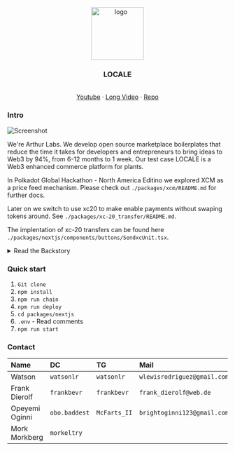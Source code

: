 <div align="center">
<img src="https://i.ibb.co/CMKZrPj/Group-1739.png" alt="logo" width="120" height="120" />
</div>

<h3 align="center">LOCALE</h3>
  <p align="center">
  <br />
    <a href="https://drive.google.com/file/d/1cQzj4q9q7yn0LPZ4G287Bjo_bN-n7KkM/view?usp=sharing">Youtube</a>
    ·
    <a href="https://drive.google.com/file/d/1Lt-Ocd0fLM6UAZ5BbDNExJSKPsVkLkG4/view?usp=sharing">Long Video</a>
    ·
    <a href="https://github.com/5eh/LOCALE">Repo</a>
  </p>
</div>

### Intro

![Screenshot](https://i.ibb.co/nCW7Pkj/image-2024-05-06-093903626.png)

We're Arthur Labs. We develop open source marketplace boilerplates that reduce the time it takes for developers and entrepreneurs to bring ideas to Web3 by 94%, from 6-12 months to 1 week. Our test case LOCALE is a Web3 enhanced commerce platform for plants.

In Polkadot Global Hackathon - North America Editino we explored XCM as a price feed mechanism. Please check out `./packages/xcm/README.md` for further docs.

Later on we switch to use xc20 to make enable payments without swaping tokens around. See `./packages/xc-20_transfer/README.md`.

The implentation of xc-20 transfers can be found here `./packages/nextjs/components/buttons/SendxcUnit.tsx`.

<details>
  <summary>Read the Backstory</summary>
  Watson participated in a accelator over the last 3 months.
  In the last weeks of the programm, he created Locale. See commit history.
  Watson, Bright, Mork and Frank were in a chat and decided to bring this on the Hack and explore price feed mechanism via xcm and add it to LOCALE.
</details>

### Quick start

1.  `Git clone`
2.  `npm install`
3.  `npm run chain`
4.  `npm run deploy`
5.  `cd packages/nextjs`
6.  `.env` - Read comments
7.  `npm run start`

### Contact

| Name           | DC            | TG           | Mail                        |
| :------------- | :------------ | :----------- | :-------------------------- |
| Watson         | `watsonlr`    | `watsonlr`   | `wlewisrodriguez@gmail.com` |
| Frank Dierolf  | `frankbevr`   | `frankbevr`  | `frank_dierolf@web.de`      |
| Opeyemi Oginni | `obo.baddest` | `McFarts_II` | `brightoginni123@gmail.com` |
| Mork Morkberg  | `morkeltry`   |              |                             |
